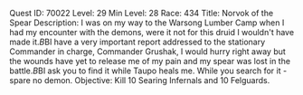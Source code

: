 Quest ID: 70022
Level: 29
Min Level: 28
Race: 434
Title: Norvok of the Spear
Description: I was on my way to the Warsong Lumber Camp when I had my encounter with the demons, were it not for this druid I wouldn't have made it.$B$BI have a very important report addressed to the stationary Commander in charge, Commander Grushak, I would hurry right away but the wounds have yet to release me of my pain and my spear was lost in the battle.$B$BI ask you to find it while Taupo heals me. While you search for it - spare no demon.
Objective: Kill 10 Searing Infernals and 10 Felguards.
